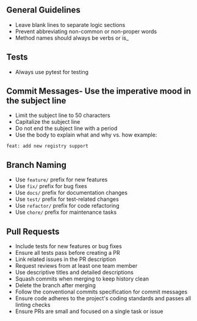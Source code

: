 ## General Guidelines
- Leave blank lines to separate logic sections
- Prevent abbreviating non-common or non-proper words
- Method names should always be verbs or is_

## Tests
- Always use pytest for testing


## Commit Messages- Use the imperative mood in the subject line
- Limit the subject line to 50 characters
- Capitalize the subject line
- Do not end the subject line with a period
- Use the body to explain what and why vs. how
example:
```
feat: add new registry support
```

## Branch Naming
- Use `feature/` prefix for new features
- Use `fix/` prefix for bug fixes
- Use `docs/` prefix for documentation changes
- Use `test/` prefix for test-related changes
- Use `refactor/` prefix for code refactoring
- Use `chore/` prefix for maintenance tasks

## Pull Requests
- Include tests for new features or bug fixes
- Ensure all tests pass before creating a PR
- Link related issues in the PR description
- Request reviews from at least one team member
- Use descriptive titles and detailed descriptions
- Squash commits when merging to keep history clean
- Delete the branch after merging
- Follow the conventional commits specification for commit messages
- Ensure code adheres to the project's coding standards and passes all linting checks
- Ensure PRs are small and focused on a single task or issue
